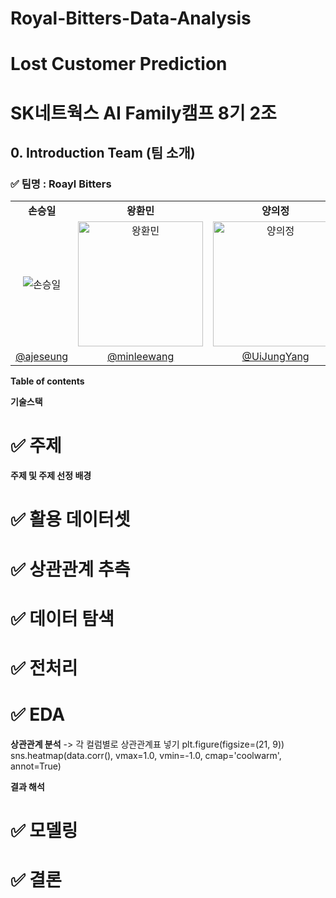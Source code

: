 # Royal-Bitters-Data-Analysis


# Lost Customer Prediction

# SK네트웍스 AI Family캠프 8기 2조
## 0. Introduction Team (팀 소개)
### ✅ 팀명 : Roayl Bitters
<table align=center>
  <tbody>
    <tr>
      <td align=center><b>손승일</b></td>
      <td align=center><b>왕환민</b></td>
      <td align=center><b>양의정</b></td>
      <td align=center><b>김현우</b></td>
    </tr>
    <tr>
      <td align="center">
        <div>
          <img src="#" 200px; alt="손승일"/>
        </div>
      </td>
      <td align="center">
        <div>
          <img src="#" width="200px;" alt="왕환민"/>
        </div>
      </td>
      <td align="center">
        <img src="#" width="200px;" alt="양의정"/>
      </td>
      <td align="center">
        <img src="#" width="200px;" alt="김현우"/>
      </td>
    </tr>
    <tr>
      <td><a href="https://github.com/UiJungYang"><div align=center>@ajeseung</div></a></td>
      <td><a href="https://github.com/denalog"><div align=center>@minleewang</div></a></td>
      <td><a href="https://github.com/pyd525"><div align=center>@UiJungYang</div></a></td>
      <td><a href="https://github.com/jungs0914"><div align=center>@kimhyeonu4586</div></a></td>
    </tr>
  </tbody>
</table>

**Table of contents**

**기술스택**




# ✅ 주제

**주제 및 주제 선정 배경**




# ✅ 활용 데이터셋


# ✅ 상관관계 추측


# ✅ 데이터 탐색


# ✅ 전처리



# ✅ EDA

**상관관계 분석**
-> 각 컬럼별로 상관관계표 넣기
plt.figure(figsize=(21, 9))
sns.heatmap(data.corr(), vmax=1.0, vmin=-1.0, cmap='coolwarm', annot=True)


**결과 해석**




# ✅ 모델링



# ✅ 결론
